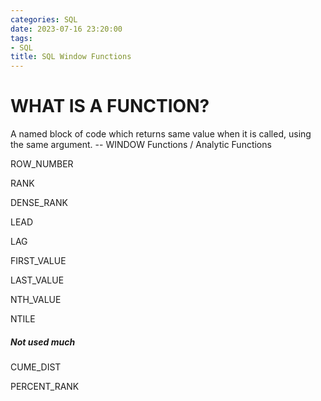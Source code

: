 ```yaml
---
categories: SQL
date: 2023-07-16 23:20:00
tags:
- SQL
title: SQL Window Functions
---
```


# WHAT IS A FUNCTION?

A named block of code which returns same value when it is called, using the same
argument.
-- WINDOW Functions / Analytic Functions

ROW_NUMBER

RANK

DENSE_RANK

LEAD

LAG

FIRST_VALUE

LAST_VALUE

NTH_VALUE

NTILE

##### Not used much

CUME_DIST

PERCENT_RANK